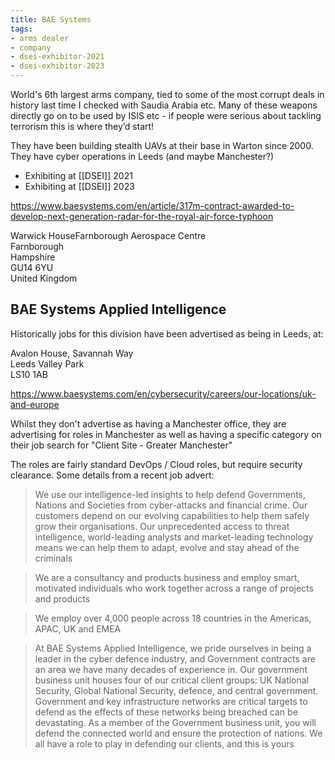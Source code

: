 ```yaml
---
title: BAE Systems
tags:
- arms dealer
- company
- dsei-exhibitor-2021
- dsei-exhibitor-2023
---
```


World's 6th largest arms company, tied to some of the most corrupt deals in history last time I checked with Saudia Arabia etc. Many of these weapons directly go on to be used by ISIS etc - if people were serious about tackling terrorism this is where they’d start!

  

They have been building stealth UAVs at their base in Warton since 2000. They have cyber operations in Leeds (and maybe Manchester?)

- Exhibiting at [[DSEI]] 2021
- Exhibiting at [[DSEI]] 2023

  

https://www.baesystems.com/en/article/317m-contract-awarded-to-develop-next-generation-radar-for-the-royal-air-force-typhoon

Warwick HouseFarnborough Aerospace Centre  
Farnborough  
Hampshire  
GU14 6YU  
United Kingdom

## BAE Systems Applied Intelligence

Historically jobs for this division have been advertised as being in Leeds, at:

Avalon House, Savannah Way  
Leeds Valley Park  
LS10 1AB

https://www.baesystems.com/en/cybersecurity/careers/our-locations/uk-and-europe

Whilst they don't advertise as having a Manchester office, they are advertising for roles in Manchester as well as having a specific category on their job search for "Client Site - Greater Manchester"

The roles are fairly standard DevOps / Cloud roles, but require security clearance. Some details from a recent job advert:

> We use our intelligence-led insights to help defend Governments, Nations and Societies from cyber-attacks and financial crime. Our customers depend on our evolving capabilities to help them safely grow their organisations. Our unprecedented access to threat intelligence, world-leading analysts and market-leading technology means we can help them to adapt, evolve and stay ahead of the criminals

> We are a consultancy and products business and employ smart, motivated individuals who work together across a range of projects and products

> We employ over 4,000 people across 18 countries in the Americas, APAC, UK and EMEA
  
> At BAE Systems Applied Intelligence, we pride ourselves in being a leader in the cyber defence industry, and Government contracts are an area we have many decades of experience in. Our government business unit houses four of our critical client groups: UK National Security, Global National Security, defence, and central government. Government and key infrastructure networks are critical targets to defend as the effects of these networks being breached can be devastating. As a member of the Government business unit, you will defend the connected world and ensure the protection of nations. We all have a role to play in defending our clients, and this is yours
